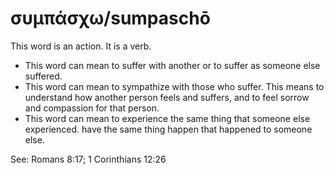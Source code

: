 # συμπάσχω/sumpaschō
This word is an action. It is a verb.

* This word can mean to suffer with another or to suffer as someone else suffered. 
* This word can mean to sympathize with those who suffer. This means to understand how another person feels and suffers, and to feel sorrow and compassion for that person.
* This word can mean to experience the same thing that someone else experienced. have the same thing happen that happened to someone else. 

See: Romans 8:17; 1 Corinthians 12:26 
